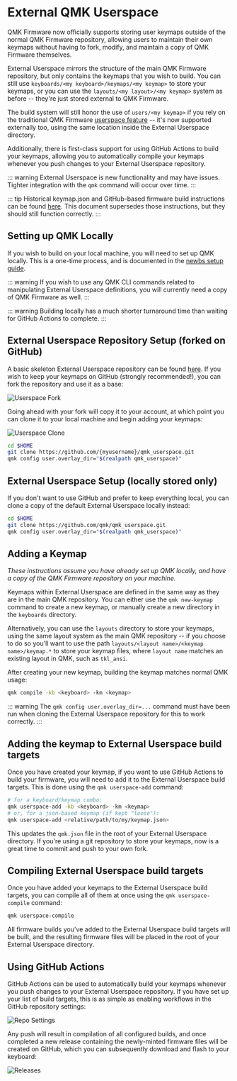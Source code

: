 # External QMK Userspace

QMK Firmware now officially supports storing user keymaps outside of the normal QMK Firmware repository, allowing users to maintain their own keymaps without having to fork, modify, and maintain a copy of QMK Firmware themselves.

External Userspace mirrors the structure of the main QMK Firmware repository, but only contains the keymaps that you wish to build. You can still use `keyboards/<my keyboard>/keymaps/<my keymap>` to store your keymaps, or you can use the `layouts/<my layout>/<my keymap>` system as before -- they're just stored external to QMK Firmware.

The build system will still honor the use of `users/<my keymap>` if you rely on the traditional QMK Firmware [userspace feature](feature_userspace.md) -- it's now supported externally too, using the same location inside the External Userspace directory.

Additionally, there is first-class support for using GitHub Actions to build your keymaps, allowing you to automatically compile your keymaps whenever you push changes to your External Userspace repository.

::: warning
External Userspace is new functionality and may have issues. Tighter integration with the `qmk` command will occur over time.
:::

::: tip
Historical keymap.json and GitHub-based firmware build instructions can be found [here](newbs_building_firmware_workflow.md). This document supersedes those instructions, but they should still function correctly.
:::

## Setting up QMK Locally

If you wish to build on your local machine, you will need to set up QMK locally. This is a one-time process, and is documented in the [newbs setup guide](newbs.md).

::: warning
If you wish to use any QMK CLI commands related to manipulating External Userspace definitions, you will currently need a copy of QMK Firmware as well.
:::

::: warning
Building locally has a much shorter turnaround time than waiting for GitHub Actions to complete.
:::

## External Userspace Repository Setup (forked on GitHub)

A basic skeleton External Userspace repository can be found [here](https://github.com/qmk/qmk_userspace). If you wish to keep your keymaps on GitHub (strongly recommended!), you can fork the repository and use it as a base:

![Userspace Fork](https://i.imgur.com/hcegguh.png)

Going ahead with your fork will copy it to your account, at which point you can clone it to your local machine and begin adding your keymaps:

![Userspace Clone](https://i.imgur.com/CWYmsk8.png)

```sh
cd $HOME
git clone https://github.com/{myusername}/qmk_userspace.git
qmk config user.overlay_dir="$(realpath qmk_userspace)"
```

## External Userspace Setup (locally stored only)

If you don't want to use GitHub and prefer to keep everything local, you can clone a copy of the default External Userspace locally instead:

```sh
cd $HOME
git clone https://github.com/qmk/qmk_userspace.git
qmk config user.overlay_dir="$(realpath qmk_userspace)"
```

## Adding a Keymap

_These instructions assume you have already set up QMK locally, and have a copy of the QMK Firmware repository on your machine._

Keymaps within External Userspace are defined in the same way as they are in the main QMK repository. You can either use the `qmk new-keymap` command to create a new keymap, or manually create a new directory in the `keyboards` directory.

Alternatively, you can use the `layouts` directory to store your keymaps, using the same layout system as the main QMK repository -- if you choose to do so you'll want to use the path `layouts/<layout name>/<keymap name>/keymap.*` to store your keymap files, where `layout name` matches an existing layout in QMK, such as `tkl_ansi`.

After creating your new keymap, building the keymap matches normal QMK usage:

```sh
qmk compile -kb <keyboard> -km <keymap>
```

::: warning
The `qmk config user.overlay_dir=...` command must have been run when cloning the External Userspace repository for this to work correctly.
:::

## Adding the keymap to External Userspace build targets

Once you have created your keymap, if you want to use GitHub Actions to build your firmware, you will need to add it to the External Userspace build targets. This is done using the `qmk userspace-add` command:

```sh
# for a keyboard/keymap combo:
qmk userspace-add -kb <keyboard> -km <keymap>
# or, for a json-based keymap (if kept "loose"):
qmk userspace-add <relative/path/to/my/keymap.json>
```

This updates the `qmk.json` file in the root of your External Userspace directory. If you're using a git repository to store your keymaps, now is a great time to commit and push to your own fork.

## Compiling External Userspace build targets

Once you have added your keymaps to the External Userspace build targets, you can compile all of them at once using the `qmk userspace-compile` command:

```sh
qmk userspace-compile
```

All firmware builds you've added to the External Userspace build targets will be built, and the resulting firmware files will be placed in the root of your External Userspace directory.

## Using GitHub Actions

GitHub Actions can be used to automatically build your keymaps whenever you push changes to your External Userspace repository. If you have set up your list of build targets, this is as simple as enabling workflows in the GitHub repository settings:

![Repo Settings](https://i.imgur.com/EVkxOt1.png)

Any push will result in compilation of all configured builds, and once completed a new release containing the newly-minted firmware files will be created on GitHub, which you can subsequently download and flash to your keyboard:

![Releases](https://i.imgur.com/zmwOL5P.png)

